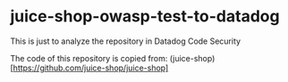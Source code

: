 # juice-shop-owasp-test-to-datadog

This is just to analyze the repository in Datadog Code Security

The code of this repository is copied from: (juice-shop)[https://github.com/juice-shop/juice-shop]

